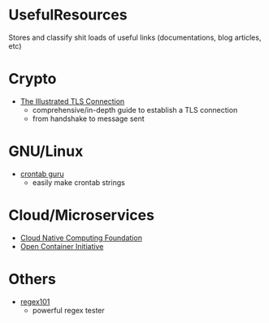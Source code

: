 # UsefulResources
Stores and classify shit loads of useful links (documentations, blog articles, etc)

# Crypto
* [The Illustrated TLS Connection](https://tls.ulfheim.net/)
  * comprehensive/in-depth guide to establish a TLS connection
  * from handshake to message sent

# GNU/Linux
* [crontab guru](https://crontab.guru/)
  * easily make crontab strings
  
# Cloud/Microservices
* [Cloud Native Computing Foundation](https://www.opencontainers.org/)
* [Open Container Initiative](https://www.cncf.io/)

# Others
* [regex101](https://regex101.com/https://regex101.com/)
  * powerful regex tester
